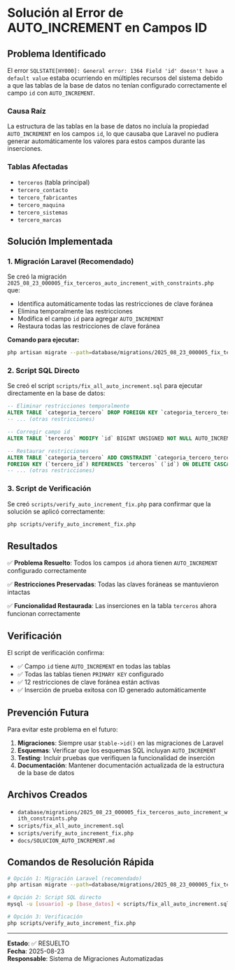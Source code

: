 # Solución al Error de AUTO_INCREMENT en Campos ID

## Problema Identificado

El error `SQLSTATE[HY000]: General error: 1364 Field 'id' doesn't have a default value` estaba ocurriendo en múltiples recursos del sistema debido a que las tablas de la base de datos no tenían configurado correctamente el campo `id` con `AUTO_INCREMENT`.

### Causa Raíz

La estructura de las tablas en la base de datos no incluía la propiedad `AUTO_INCREMENT` en los campos `id`, lo que causaba que Laravel no pudiera generar automáticamente los valores para estos campos durante las inserciones.

### Tablas Afectadas

- `terceros` (tabla principal)
- `tercero_contacto`
- `tercero_fabricantes`
- `tercero_maquina`
- `tercero_sistemas`
- `tercero_marcas`

## Solución Implementada

### 1. Migración Laravel (Recomendado)

Se creó la migración `2025_08_23_000005_fix_terceros_auto_increment_with_constraints.php` que:

- Identifica automáticamente todas las restricciones de clave foránea
- Elimina temporalmente las restricciones
- Modifica el campo `id` para agregar `AUTO_INCREMENT`
- Restaura todas las restricciones de clave foránea

**Comando para ejecutar:**
```bash
php artisan migrate --path=database/migrations/2025_08_23_000005_fix_terceros_auto_increment_with_constraints.php
```

### 2. Script SQL Directo

Se creó el script `scripts/fix_all_auto_increment.sql` para ejecutar directamente en la base de datos:

```sql
-- Eliminar restricciones temporalmente
ALTER TABLE `categoria_tercero` DROP FOREIGN KEY `categoria_tercero_tercero_id_foreign`;
-- ... (otras restricciones)

-- Corregir campo id
ALTER TABLE `terceros` MODIFY `id` BIGINT UNSIGNED NOT NULL AUTO_INCREMENT;

-- Restaurar restricciones
ALTER TABLE `categoria_tercero` ADD CONSTRAINT `categoria_tercero_tercero_id_foreign` 
FOREIGN KEY (`tercero_id`) REFERENCES `terceros` (`id`) ON DELETE CASCADE;
-- ... (otras restricciones)
```

### 3. Script de Verificación

Se creó `scripts/verify_auto_increment_fix.php` para confirmar que la solución se aplicó correctamente:

```bash
php scripts/verify_auto_increment_fix.php
```

## Resultados

✅ **Problema Resuelto**: Todos los campos `id` ahora tienen `AUTO_INCREMENT` configurado correctamente

✅ **Restricciones Preservadas**: Todas las claves foráneas se mantuvieron intactas

✅ **Funcionalidad Restaurada**: Las inserciones en la tabla `terceros` ahora funcionan correctamente

## Verificación

El script de verificación confirma:

- ✅ Campo `id` tiene `AUTO_INCREMENT` en todas las tablas
- ✅ Todas las tablas tienen `PRIMARY KEY` configurado
- ✅ 12 restricciones de clave foránea están activas
- ✅ Inserción de prueba exitosa con ID generado automáticamente

## Prevención Futura

Para evitar este problema en el futuro:

1. **Migraciones**: Siempre usar `$table->id()` en las migraciones de Laravel
2. **Esquemas**: Verificar que los esquemas SQL incluyan `AUTO_INCREMENT`
3. **Testing**: Incluir pruebas que verifiquen la funcionalidad de inserción
4. **Documentación**: Mantener documentación actualizada de la estructura de la base de datos

## Archivos Creados

- `database/migrations/2025_08_23_000005_fix_terceros_auto_increment_with_constraints.php`
- `scripts/fix_all_auto_increment.sql`
- `scripts/verify_auto_increment_fix.php`
- `docs/SOLUCION_AUTO_INCREMENT.md`

## Comandos de Resolución Rápida

```bash
# Opción 1: Migración Laravel (recomendado)
php artisan migrate --path=database/migrations/2025_08_23_000005_fix_terceros_auto_increment_with_constraints.php

# Opción 2: Script SQL directo
mysql -u [usuario] -p [base_datos] < scripts/fix_all_auto_increment.sql

# Opción 3: Verificación
php scripts/verify_auto_increment_fix.php
```

---

**Estado**: ✅ RESUELTO  
**Fecha**: 2025-08-23  
**Responsable**: Sistema de Migraciones Automatizadas
